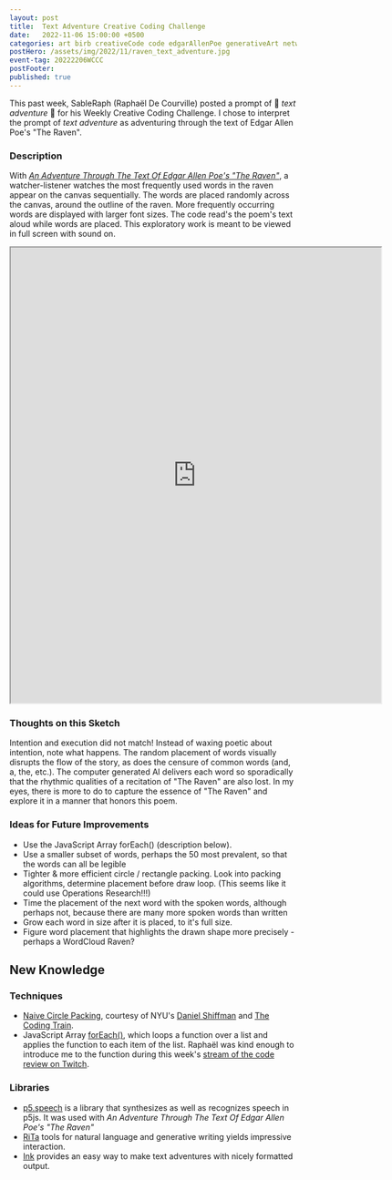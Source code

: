 ```yaml
---
layout: post
title:  Text Adventure Creative Coding Challenge
date:   2022-11-06 15:00:00 +0500
categories: art birb creativeCode code edgarAllenPoe generativeArt networking p5js poe raphaelDeCourville raven sketch sound text textAdventure textBasedArt  weeklyCreativeCodingChallenge
postHero: /assets/img/2022/11/raven_text_adventure.jpg
event-tag: 20222206WCCC
postFooter:
published: true
---
```


This past week, SableRaph (Raphaël De Courville) posted a prompt of 📜 *text adventure* 💾 for his Weekly Creative Coding Challenge.
I chose to interpret the prompt of *text adventure* as adventuring through the text of Edgar Allen Poe's "The Raven".

### Description
With
[*An Adventure Through The Text Of Edgar Allen Poe's "The Raven"*](https://editor.p5js.org/KatarinaHoeger/full/NU3Q08JPd),
a watcher-listener watches the most frequently used words in the raven appear on the canvas sequentially.
The words are placed randomly across the canvas, around the outline of the raven.
More frequently occurring words are displayed with larger font sizes.
The code read's the poem's text aloud while words are placed.
This exploratory work is meant to be viewed in full screen with sound on.

<iframe src="https://editor.p5js.org/KatarinaHoeger/full/NU3Q08JPd"  width="650" height="800"></iframe>

### Thoughts on this Sketch
Intention and execution did not match!
Instead of waxing poetic about intention,
note what happens.
The random placement of words visually
disrupts the flow of the story,
as does the censure of common words (and, a, the, etc.).
The computer generated AI delivers each word
so sporadically that the rhythmic qualities
of a recitation of "The Raven" are also lost.
In my eyes, there is more to do to capture the essence of "The Raven" and explore it in a manner that honors this poem.

### Ideas for Future Improvements
- Use the JavaScript Array forEach() (description below).
- Use a smaller subset of words, perhaps the 50 most prevalent, so that the words can all be legible
- Tighter & more efficient circle / rectangle packing. Look into packing algorithms, determine placement before draw loop. (This seems like it could use Operations Research!!!)
- Time the placement of the next word with the spoken words, although perhaps not, because there are many more spoken words than written
- Grow each word in size after it is placed, to it's full size.
- Figure word placement that highlights the drawn shape more precisely - perhaps a WordCloud Raven?

## New Knowledge

### Techniques
- [Naive Circle Packing](https://www.youtube.com/watch?v=XATr_jdh-44), courtesy of NYU's [Daniel Shiffman](https://tisch.nyu.edu/about/directory/itp/1984778605) and [The Coding Train](https://thecodingtrain.com/).
- JavaScript Array [forEach()](https://www.w3schools.com/jsref/jsref_forEach.asp), which loops a function over a list and applies the function to each item of the list. Raphaël was kind enough to introduce me to the function during this week's [stream of the code review on Twitch](https://www.twitch.tv/sableraph).

### Libraries
- [p5.speech](https://github.com/IDMNYU/p5.js-speech) is a library that synthesizes as well as recognizes speech in p5js. It was used with *An Adventure Through The Text Of Edgar Allen Poe's "The Raven"*
- [RiTa](https://rednoise.org/rita/index.html#reference) tools for natural language and generative writing yields impressive interaction.
- [Ink](https://www.inklestudios.com/ink/) provides an easy way to make text adventures with nicely formatted output.
